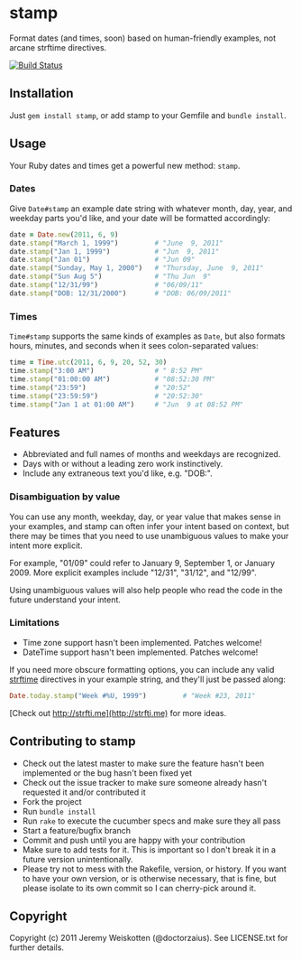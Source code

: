 # stamp

Format dates (and times, soon) based on human-friendly examples, not arcane
strftime directives.

[![Build Status](http://travis-ci.org/jeremyw/stamp.png)](http://travis-ci.org/jeremyw/stamp)

## Installation

Just `gem install stamp`, or add stamp to your Gemfile and `bundle install`.

## Usage

Your Ruby dates and times get a powerful new method: `stamp`.

### Dates

Give `Date#stamp` an example date string with whatever month, day, year,
and weekday parts you'd like, and your date will be formatted accordingly:

```ruby
date = Date.new(2011, 6, 9)
date.stamp("March 1, 1999")         # "June  9, 2011"
date.stamp("Jan 1, 1999")           # "Jun  9, 2011"
date.stamp("Jan 01")                # "Jun 09"
date.stamp("Sunday, May 1, 2000")   # "Thursday, June  9, 2011"
date.stamp("Sun Aug 5")             # "Thu Jun  9"
date.stamp("12/31/99")              # "06/09/11"
date.stamp("DOB: 12/31/2000")       # "DOB: 06/09/2011"
```

### Times

`Time#stamp` supports the same kinds of examples as `Date`, but also formats
hours, minutes, and seconds when it sees colon-separated values:

```ruby
time = Time.utc(2011, 6, 9, 20, 52, 30)
time.stamp("3:00 AM")               # " 8:52 PM"
time.stamp("01:00:00 AM")           # "08:52:30 PM"
time.stamp("23:59")                 # "20:52"
time.stamp("23:59:59")              # "20:52:30"
time.stamp("Jan 1 at 01:00 AM")     # "Jun  9 at 08:52 PM"
```

## Features

* Abbreviated and full names of months and weekdays are recognized.
* Days with or without a leading zero work instinctively.
* Include any extraneous text you'd like, e.g. "DOB:".

### Disambiguation by value

You can use any month, weekday, day, or year value that makes sense in your
examples, and stamp can often infer your intent based on context, but there
may be times that you need to use unambiguous values to make your intent more
explicit.

For example, "01/09" could refer to January 9, September 1, or
January 2009. More explicit examples include "12/31", "31/12", and "12/99".

Using unambiguous values will also help people who read the code in the
future understand your intent.

### Limitations

* Time zone support hasn't been implemented. Patches welcome!
* DateTime support hasn't been implemented. Patches welcome!

If you need more obscure formatting options, you can include any valid
[strftime](http://strfti.me) directives in your example string, and they'll
just be passed along:

```ruby
Date.today.stamp("Week #%U, 1999")         # "Week #23, 2011"
````

[Check out http://strfti.me](http://strfti.me) for more ideas.

## Contributing to stamp

* Check out the latest master to make sure the feature hasn't been implemented or the bug hasn't been fixed yet
* Check out the issue tracker to make sure someone already hasn't requested it and/or contributed it
* Fork the project
* Run `bundle install`
* Run `rake` to execute the cucumber specs and make sure they all pass
* Start a feature/bugfix branch
* Commit and push until you are happy with your contribution
* Make sure to add tests for it. This is important so I don't break it in a future version unintentionally.
* Please try not to mess with the Rakefile, version, or history. If you want to have your own version, or is otherwise necessary, that is fine, but please isolate to its own commit so I can cherry-pick around it.

## Copyright

Copyright (c) 2011 Jeremy Weiskotten (@doctorzaius). See LICENSE.txt for
further details.
